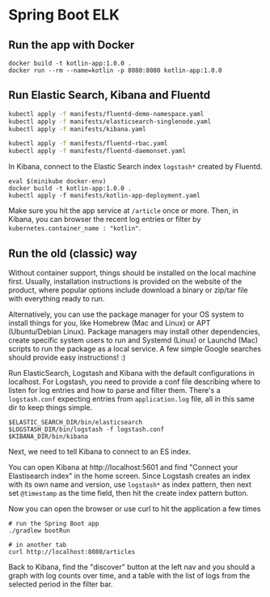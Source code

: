 # Spring Boot ELK

## Run the app with Docker

```
docker build -t kotlin-app:1.0.0 .
docker run --rm --name=kotlin -p 8080:8080 kotlin-app:1.0.0
```

## Run Elastic Search, Kibana and Fluentd

```bash
kubectl apply -f manifests/fluentd-demo-namespace.yaml
kubectl apply -f manifests/elasticsearch-singlenode.yaml
kubectl apply -f manifests/kibana.yaml

kubectl apply -f manifests/fluentd-rbac.yaml
kubectl apply -f manifests/fluentd-daemonset.yaml
```

In Kibana, connect to the Elastic Search index `logstash*` created by Fluentd.

```
eval $(minikube docker-env)
docker build -t kotlin-app:1.0.0 .
kubectl apply -f manifests/kotlin-app-deployment.yaml
```

Make sure you hit the app service at `/article` once or more.
Then, in Kibana, you can browser the recent log entries or filter by `kubernetes.container_name : "kotlin"`.

## Run the old (classic) way

Without container support, things should be installed on the local machine first. Usually, installation instructions
is provided on the website of the product, where popular options include download a binary or zip/tar file with
everything ready to run.

Alternatively, you can use the package manager for your OS system to install things for you,
like Homebrew (Mac and Linux) or APT (Ubuntu/Debian Linux). Package managers may install other dependencies, create
specific system users to run and Systemd (Linux) or Launchd (Mac) scripts to run the package as a local service. A
few simple Google searches should provide easy instructions! :)

Run ElasticSearch, Logstash and Kibana with the default configurations in localhost.
For Logstash, you need to provide a conf file describing where to listen for log entries
and how to parse and filter them. There's a `logstash.conf` expecting entries from
`application.log` file, all in this same dir to keep things simple.

```
$ELASTIC_SEARCH_DIR/bin/elasticsearch
$LOGSTASH_DIR/bin/logstash -f logstash.conf
$KIBANA_DIR/bin/kibana
```

Next, we need to tell Kibana to connect to an ES index.

You can open Kibana at http://localhost:5601 and find "Connect your Elastisearch index"
in the home screen. Since Logstash creates an index with its own name and version, use
`logstash*` as index pattern, then next set `@timestamp` as the time field, then hit
the create index pattern button.

Now you can open the browser or use curl to hit the application a few times
```
# run the Spring Boot app
./gradlew bootRun

# in another tab
curl http://localhost:8080/articles
```

Back to Kibana, find the "discover" button at the left nav and you should a graph with
log counts over time, and a table with the list of logs from the selected period in the
filter bar.